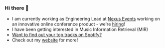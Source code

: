 ### Hi there 👋

- I am currently working as Engineering Lead at [Nexus Events](https://nexusevents.io) working on an innovative online conference product - we're [hiring](https://angel.co/company/nexus-events)!
- I have been getting interested in Music Information Retrieval (MIR)
- [Want to find out your top tracks on Spotify?](http://www.echolot-music.com/)
- Check out my [website](https://thomas.breier.xyz) for more!


<!--
**tbreier/tbreier** is a ✨ _special_ ✨ repository because its `README.md` (this file) appears on your GitHub profile.

Here are some ideas to get you started:

- 🔭 I’m currently working on ...
- 🌱 I’m currently learning ...
- 👯 I’m looking to collaborate on ...
- 🤔 I’m looking for help with ...
- 💬 Ask me about ...
- 📫 How to reach me: ...
- 😄 Pronouns: ...
- ⚡ Fun fact: ...
-->
